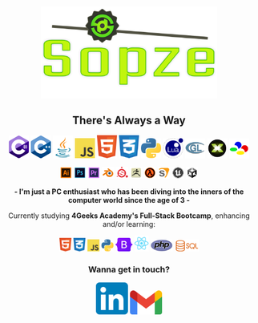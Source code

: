 <p align="center"><img width=70% src="./assets/sopze.svg" alt="SOPZE"></p>
<h2 align="center"><b>There's Always a Way</b></h2>
<p align="center">
  <img width=40px src="./assets/ln/Csharp.svg" alt="C#">
  <img width=40px src="./assets/ln/Cpp.svg" alt="C++">
  <img width=40px src="./assets/ln/Java.svg" alt="Java">
  <img width=40px src="./assets/ln/JS.svg" alt="Javascript">
  <img width=40px src="./assets/ln/HTML.svg" alt="HTML">
  <img width=40px src="./assets/ln/CSS.svg" alt="CSS">
  <img width=40px src="./assets/ln/Python.svg" alt="Python">
  <img width=40px src="./assets/ln/Lua.svg" alt="Lua">
  <img width=40px src="./assets/ln/GLSL.svg" alt="GLSL">
  <img width=40px src="./assets/ln/DirectX.svg" alt="DirectX">
  <img width=40px src="./assets/ln/SNES.svg" alt="65C816 ASM">
</p>
<p align="center">
  <img width=24px src="./assets/ap/Illustrator.svg" alt="Illustrator">
  <img width=24px src="./assets/ap/Photoshop.svg" alt="Photoshop">
  <img width=24px src="./assets/ap/Premiere.svg" alt="Premiere">
  <img width=24px src="./assets/ap/Blender.svg" alt="Blender">
  <img width=24px src="./assets/ap/SubstancePainter.svg" alt="Substance Painter">
  <img width=24px src="./assets/ap/ZBrush.svg" alt="ZBrush">
  <img width=24px src="./assets/ge/GoldSrc.svg" alt="GoldSource">
  <img width=24px src="./assets/ge/Source.svg" alt="Source">
  <img width=24px src="./assets/ge/Unreal.svg" alt="Unreal Engine">
  <img width=24px src="./assets/ge/Unity.svg" alt="Unity">
</p>

<p align="center"><b>- I'm just a PC enthusiast who has been diving into the inners of the computer world since the age of 3 -</b></p>

<p align="center">Currently studying <b>4Geeks Academy's Full-Stack Bootcamp</b>, enhancing and/or learning:</p>
<p align="center">
  <img width=24px src="./assets/ln/HTML.svg" alt="HTML">
  <img width=24px src="./assets/ln/CSS.svg" alt="CSS">
  <img width=24px src="./assets/ln/JS.svg" alt="Javascript">
  <img width=24px src="./assets/ln/Python.svg" alt="Python">
  <img width=34px src="./assets/tx/Bootstrap.svg" alt="Bootstrap">
  <img width=28px src="./assets/tx/react.svg" alt="React">
  <img width=44px src="./assets/ln/php.svg" alt="PHP">
  <img width=48px src="./assets/ln/sql.svg" alt="SQL">
</p>

<h3 align="center">Wanna get in touch?</h3>
<p align="center">
  <a href="https://www.linkedin.com/in/sergiodepa" target="_blank"><img width=64px src="./assets/sc/linkedin.svg" alt="Linkedin"></a>
  <a href="mailto:sergiodepa92@gmail.com" target="_blank"><img width=64px src="./assets/sc/gmail.svg" alt="Gmail"></a>
</p>